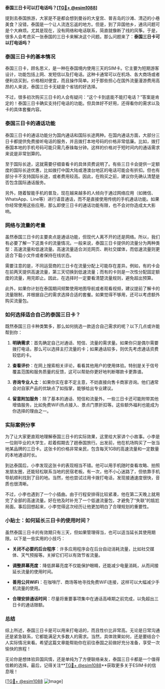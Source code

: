 **泰国三日卡可以打电话吗？[[TG💪+ @esim1088](https://t.me/s/esim1088)]**

提到去泰国旅游，大家是不是都会想到曼谷的大皇宫、普吉岛的沙滩、清迈的小巷美食？没错，泰国是一个让人流连忘返的地方。但是，到了异国他乡，通讯问题可是个大麻烦。尤其是现在，没有网络和电话联系，简直就像断了线的风筝。于是，很多人会考虑买一张泰国的三日卡来解决这个问题。那么问题来了：**泰国三日卡可以打电话吗？**

### 泰国三日卡的基本情况

泰国三日卡，顾名思义，是一种在泰国境内使用三天的SIM卡。它主要为短期游客设计，功能包括上网、发短信以及打电话。这种卡通常可以在机场、各大商场或者便利店买到，价格相对便宜，而且操作简单。对于那些担心在国外流量漫游费用高昂的人来说，泰国三日卡无疑是个省钱的好选择。

不过，很多初次购买三日卡的人会有疑问：“这个卡到底能不能打电话？”答案是肯定的！泰国三日卡确实支持打电话的功能。但具体好不好用，还得看你的需求以及卡的具体套餐内容。

### 泰国三日卡的通话功能

泰国三日卡的通话功能分为国内通话和国际长途两种。在国内通话方面，大部分三日卡都提供免费接听电话的服务，并且拨打本地号码的价格非常低廉。比如，拨打泰国本地的手机号码可能只需几泰铢每分钟。这样的价格对于短时间内的通话需求来说是非常划算的。

至于国际长途，这就需要仔细查看卡的具体资费说明了。有些三日卡会提供一定额度的国际长途优惠，比如拨打中国大陆或港澳台地区的电话可能会有折扣。但也有部分卡不支持国际长途，或者费用较高。因此，在购买之前，建议你先确认清楚是否包含国际通话服务。

另外，随着智能手机的普及，现在越来越多的人倾向于通过网络应用（如微信、WhatsApp、Line等）进行语音通话，而不是直接使用传统的手机通话功能。如果你经常使用这些应用，那么即使三日卡的通话功能有限，也不会对你造成太大影响。

### 网络与流量的考量

虽然泰国三日卡的主要卖点是通话功能，但现代人离不开的还是网络。所以，我们有必要了解一下这类卡的流量情况。一般来说，泰国三日卡提供的流量分为两种类型：高速流量和低速流量。高速流量适合浏览网页、刷社交媒体，而低速流量则更适合下载小文件或者保持在线状态。

需要注意的是，不同运营商的三日卡在流量分配上可能存在差异。例如，有的卡会在前两天提供高速流量，第三天切换到低速流量；而有的卡则是一次性分配固定额度的流量，用完即止。因此，在选择时一定要看清楚流量规则，避免超出预算。

此外，如果你计划在泰国期间频繁使用地图导航或者观看视频，建议提前了解卡的流量限制，并根据自己的需求选择合适的套餐。如果觉得不够用，还可以考虑额外购买流量包。

### 如何选择适合自己的泰国三日卡？

既然泰国三日卡种类繁多，那么如何挑选一款适合自己需求的呢？以下几点或许能帮到你：

1. **明确需求**：首先确定自己对通话、短信、流量的需求量。如果你只是偶尔需要拨打电话，那么可以选择主打流量的卡；如果通话较多，则优先考虑通话资费较低的卡。
   
2. **查看评价**：在网上搜索相关评论，看看其他用户的使用体验。特别是关于信号覆盖范围和服务质量的反馈，这可以帮助你更好地判断哪款卡更靠谱。

3. **咨询专业人士**：如果你实在拿不定主意，不妨直接向售卡商家咨询。他们通常会对自家产品的优缺点了如指掌，能够给出专业建议。

4. **留意附加服务**：除了基本的通话、短信和流量外，一些三日卡还可能附带其他增值服务，比如免费WiFi热点接入、景点门票折扣等。这些额外福利也能成为你选择的理由之一。

### 实际案例分享

为了让大家更直观地理解泰国三日卡的实际效果，这里给大家讲个小故事。小李是一位刚毕业的大学生，趁着假期去了趟泰国旅行。出发前，他在机场购买了一张当地某品牌的三日卡。这张卡的价格非常亲民，包含每天1GB的高速流量和一定数量的本地通话时长。

到达泰国后，小李发现这张卡的表现相当不错。他可以用手机随时查看攻略、拍照发朋友圈，还能轻松联系当地的民宿老板。有一次，他不小心迷路了，但依靠手机导航顺利找到了目的地。当然，他也尝试过用卡拨打电话，发现接通速度很快，音质也很清晰。

不过，小李也遇到了一个小插曲。由于行程安排得比较紧凑，他在第二天晚上就用完了全部的高速流量。好在他及时补充了一个低速流量包，才避免了“失联”的尴尬局面。事后回想起来，小李觉得这次经历让他更加明白了合理规划的重要性。

### 小贴士：如何延长三日卡的使用时间？

虽然泰国三日卡的有效期只有三天，但如果管理得当，也可以适当延长其使用期限。以下是一些实用的小技巧：

- **关闭不必要的后台程序**：许多应用程序会在后台自动消耗流量，比如社交媒体、天气预报等。关掉它们可以有效节省流量。
  
- **调整屏幕亮度**：降低屏幕亮度不仅能保护眼睛，还能减少电量消耗，从而间接延长流量的使用时间。

- **善用公共WiFi**：在咖啡厅、商场等地寻找免费WiFi连接，这样可以大幅减少手机流量的使用。

- **合理安排通话时间**：尽量将重要事项集中在通话高峰期之前完成，以免超出三日卡的通话限额。

### 总结

综上所述，泰国三日卡是可以用来打电话的，而且性价比非常高。无论是日常沟通还是紧急联系，它都能满足大多数人的需求。当然，具体效果如何，还是要结合个人实际情况来看。希望这篇文章能帮助你在前往泰国之前做好充分准备，享受一次愉快的旅程！

无论你是想体验异国风情，还是单纯为了方便联络亲友，泰国三日卡都是一个值得信赖的选择。最后，记得关注**[TG💪+ @esim1088](https://t.me/s/esim1088)**获取更多关于ESIM卡的信息哦！

[[TG💪+ @esim1088](https://t.me/s/esim1088) ![Image](https://i.postimg.cc/4NQfJmqS/Snipaste-2025-05-13-00-14-12.png)]